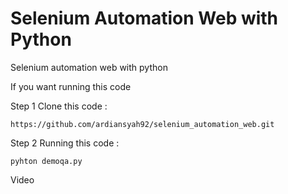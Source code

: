 # Selenium Automation Web with Python

Selenium automation web with python

If you want running this code

Step 1 Clone this code :

    https://github.com/ardiansyah92/selenium_automation_web.git

Step 2 Running this code :

    pyhton demoqa.py

Video
